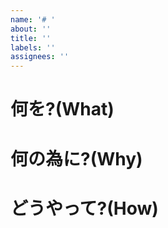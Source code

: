 ```yaml
---
name: '# '
about: ''
title: ''
labels: ''
assignees: ''
---
```


# 何を?(What)

# 何の為に?(Why)

# どうやって?(How)
